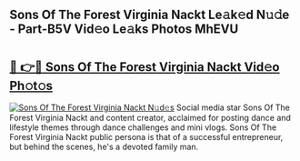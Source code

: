 ## Sons Of The Forest Virginia Nackt Le𝚊k𝚎d N𝚞𝚍e - Part-B5V Vid𝚎o Le𝚊ks Photos MhEVU

# <h2><a href="http://fb8m0w9.evod.top/?m=Sons+Of+The+Forest+Virginia+Nackt">🔗 👉🔴 Sons Of The Forest Virginia Nackt Vid𝚎o Ph𝚘t𝚘s</a></h2>

[![Sons Of The Forest Virginia Nackt N𝚞d𝚎s](https://i.imgur.com/8V9OHl7.gif)](http://fb8m0w9.evod.top/?m=Sons+Of+The+Forest+Virginia+Nackt)
Social media star Sons Of The Forest Virginia Nackt and content creator, acclaimed for posting dance and lifestyle themes through dance challenges and mini vlogs. Sons Of The Forest Virginia Nackt public persona is that of a successful entrepreneur, but behind the scenes, he's a devoted family man. 
